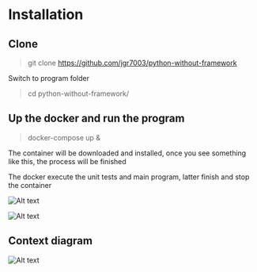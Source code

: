 # Installation

## Clone

> git clone https://github.com/jgr7003/python-without-framework

Switch to program folder

> cd python-without-framework/

## Up the docker and run the program

> docker-compose up &

The container will be downloaded and installed, once you see something like this, the process will be finished

The docker execute the unit tests and main program, latter finish and stop the container

![Alt text](https://github.com/jgr7003/python-without-framework/tree/master/static/unit_test_ok.png "Unit test ok")

![Alt text](https://github.com/jgr7003/python-without-framework/tree/master/static/program_exec_ok.png "Program exec ok")

## Context diagram

![Alt text](https://github.com/jgr7003/python-without-framework/tree/master/static/context_diagram.png "Program exec ok")

